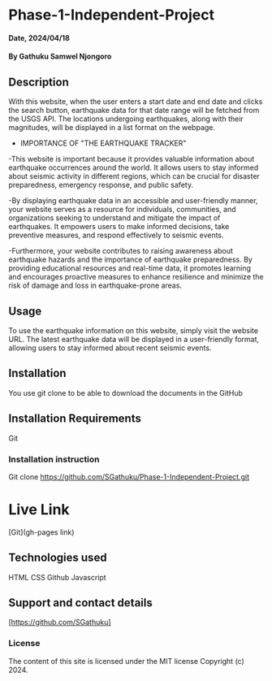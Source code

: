 # Phase-1-Independent-Project

#### Date, 2024/04/18

#### By Gathuku Samwel Njongoro

## Description  

With this website, when the user enters a start date and end date and clicks the search button, earthquake data for that date range will be fetched from the USGS API. The locations undergoing earthquakes, along with their magnitudes, will be displayed in a list format on the webpage.  

* IMPORTANCE OF "THE EARTHQUAKE TRACKER"  

-This website is important because it provides valuable information about earthquake occurrences around the world. It allows users to stay informed about seismic activity in different regions, which can be crucial for disaster preparedness, emergency response, and public safety.  

-By displaying earthquake data in an accessible and user-friendly manner, your website serves as a resource for individuals, communities, and organizations seeking to understand and mitigate the impact of earthquakes. It empowers users to make informed decisions, take preventive measures, and respond effectively to seismic events.  

-Furthermore, your website contributes to raising awareness about earthquake hazards and the importance of earthquake preparedness. By providing educational resources and real-time data, it promotes learning and encourages proactive measures to enhance resilience and minimize the risk of damage and loss in earthquake-prone areas.  

## Usage

To use the earthquake information on this website, simply visit the website URL. The latest earthquake data will be displayed in a user-friendly format, allowing users to stay informed about recent seismic events.

## Installation

You use git clone to be able to download the documents in the GitHub

## Installation Requirements

Git

### Installation instruction

Git clone https://github.com/SGathuku/Phase-1-Independent-Project.git

# Live Link

[Git](gh-pages link)

## Technologies used

HTML
CSS
Github
Javascript

## Support and contact details

[https://github.com/SGathuku]

### License

The content of this site is licensed under the MIT license
Copyright (c) 2024.
